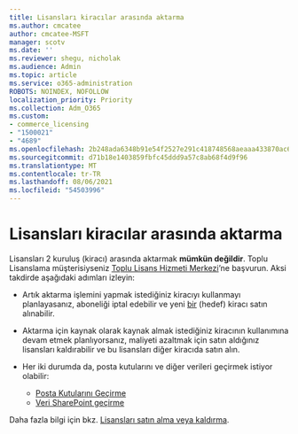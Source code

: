 ```yaml
---
title: Lisansları kiracılar arasında aktarma
ms.author: cmcatee
author: cmcatee-MSFT
manager: scotv
ms.date: ''
ms.reviewer: shegu, nicholak
ms.audience: Admin
ms.topic: article
ms.service: o365-administration
ROBOTS: NOINDEX, NOFOLLOW
localization_priority: Priority
ms.collection: Adm_O365
ms.custom:
- commerce_licensing
- "1500021"
- "4689"
ms.openlocfilehash: 2b248ada6348b91e54f2527e291c418748568aeaaa433870ac699fe93e7c5be9
ms.sourcegitcommit: d71b18e1403859fbfc45ddd9a57c8ab68f4d9f96
ms.translationtype: MT
ms.contentlocale: tr-TR
ms.lasthandoff: 08/06/2021
ms.locfileid: "54503996"
---
```

# <a name="transfer-licenses-between-tenants"></a>Lisansları kiracılar arasında aktarma

Lisansları 2 kuruluş (kiracı) arasında aktarmak **mümkün değildir**. Toplu Lisanslama müşterisiyseniz [Toplu Lisans Hizmeti Merkezi](https://support.microsoft.com/help/4471406/how-to-contact-the-microsoft-volume-licensing-service-center)’ne başvurun. Aksi takdirde aşağıdaki adımları izleyin:

- Artık aktarma işlemini yapmak istediğiniz kiracıyı kullanmayı planlayasanız, aboneliği [](https://admin.microsoft.com/Adminportal/Home?source=applauncher#/subscriptions) iptal edebilir ve yeni [bir](https://www.microsoft.com/microsoft-365/business/compare-all-microsoft-365-business-products?rtc=2&activetab=tab:primaryr2) (hedef) kiracı satın alınabilir.
- Aktarma için kaynak olarak kaynak almak istediğiniz kiracının kullanımına devam [](/microsoft-365/commerce/licenses/buy-licenses#buy-or-remove-licenses-for-your-business-subscription) etmek planlıyorsanız, maliyeti azaltmak için satın aldığınız lisansları kaldırabilir ve bu lisansları diğer kiracıda satın alın.
- Her iki durumda da, posta kutularını ve diğer verileri geçirmek istiyor olabilir:

    - [Posta Kutularını Geçirme](/Exchange/mailbox-migration/migrate-mailboxes-across-tenants)
    - [Veri SharePoint geçirme](https://aka.ms/modernSpoAdminCenter/CloudContentMigrations)

Daha fazla bilgi için bkz. [Lisansları satın alma veya kaldırma](/microsoft-365/commerce/licenses/buy-licenses).